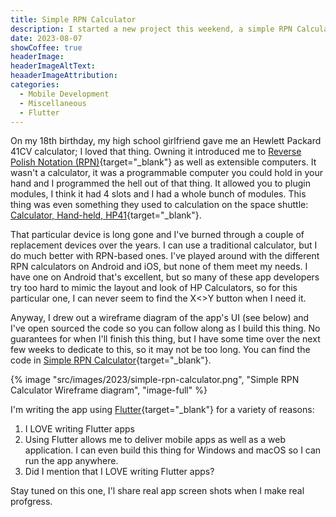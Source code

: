 ```yaml
---
title: Simple RPN Calculator
description: I started a new project this weekend, a simple RPN Calculator project I'm writing in Flutter. The app will be free and advertisement free. My goal is to publish it on the app stores as well as a web application. 
date: 2023-08-07
showCoffee: true
headerImage: 
headerImageAltText: 
heaaderImageAttribution: 
categories:
  - Mobile Development
  - Miscellaneous
  - Flutter
---
```


On my 18th birthday, my high school girlfriend gave me an Hewlett Packard 41CV calculator; I loved that thing. Owning it introduced me to [Reverse Polish Notation (RPN)](https://en.wikipedia.org/wiki/Reverse_Polish_notation){target="_blank"} as well as extensible computers. It wasn't a calculator, it was a programmable computer you could hold in your hand and I programmed the hell out of that thing. It allowed you to plugin modules, I think it had 4 slots and I had a whole bunch of modules. This thing was even something they used to calculation on the space shuttle: [Calculator, Hand-held, HP41](https://airandspace.si.edu/collection-objects/calculator-hand-held-hp-41/nasm_A19890003000){target="_blank"}.

That particular device is long gone and I've burned through a couple of replacement devices over the years. I can use a traditional calculator, but I do much better with RPN-based ones. I've played around with the different RPN calculators on Android and iOS, but none of them meet my needs.  I have one on Android that's excellent, but so many of these app developers try too hard to mimic the layout and look of HP Calculators, so for this particular one, I can never seem to find the X<>Y button when I need it.

Anyway, I drew out a wireframe diagram of the app's UI (see below) and I've open sourced the code so you can follow along as I build this thing. No guarantees for when I'll finish this thing, but I have some time over the next few weeks to dedicate to this, so it may not be too long. You can find the code in [Simple RPN Calculator](https://github.com/fumblystuff/simple-rpn-calculator){target="_blank"}. 

{% image "src/images/2023/simple-rpn-calculator.png", "Simple RPN Calculator Wireframe diagram", "image-full" %}

I'm writing the app using [Flutter](https://flutter.io){target="_blank"} for a variety of reasons:

1. I LOVE writing Flutter apps
2. Using Flutter allows me to deliver mobile apps as well as a web application. I can even build this thing for Windows and macOS so I can run the app anywhere.
3. Did I mention that I LOVE writing Flutter apps?

Stay tuned on this one, I'l share real app screen shots when I make real profgress.
